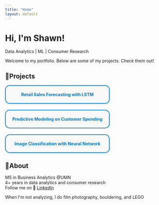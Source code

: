 ```yaml
---
title: "Home"
layout: default
---
```


# Hi, I'm Shawn!
Data Analytics | ML | Consumer Research

Welcome to my portfolio. Below are some of my projects. Check them out!

## 📌Projects

<div style="display: flex; flex-wrap: wrap; gap: 20px;">

  <a href="projects/forecasting/index.md" style="flex:1; min-width:250px; max-width:300px; text-align:center; padding:20px; border:2px solid #007acc; border-radius:15px; background:#f9f9f9; color:#007acc; text-decoration:none; font-weight:bold; box-shadow:2px 2px 6px rgba(0,0,0,0.1);">
    Retail Sales Forecasting with LSTM
  </a>

  <a href="projects/predictive/index.md" style="flex:1; min-width:250px; max-width:300px; text-align:center; padding:20px; border:2px solid #007acc; border-radius:15px; background:#f9f9f9; color:#007acc; text-decoration:none; font-weight:bold; box-shadow:2px 2px 6px rgba(0,0,0,0.1);">
    Predictive Modeling on Customer Spending
  </a>

  <a href="projects/neuralnetwork/index.md" style="flex:1; min-width:250px; max-width:300px; text-align:center; padding:20px; border:2px solid #007acc; border-radius:15px; background:#f9f9f9; color:#007acc; text-decoration:none; font-weight:bold; box-shadow:2px 2px 6px rgba(0,0,0,0.1);">
    Image Classification with Neural Network
  </a>

</div>

  
## 👾About
MS in Business Analytics @UMN  
4+ years in data analytics and consumer research  
Follow me on 🔗 [LinkedIn](https://www.linkedin.com/in/shang-chien-wang/)
  
When I'm not analyzing, I do film photography, bouldering, and LEGO  
